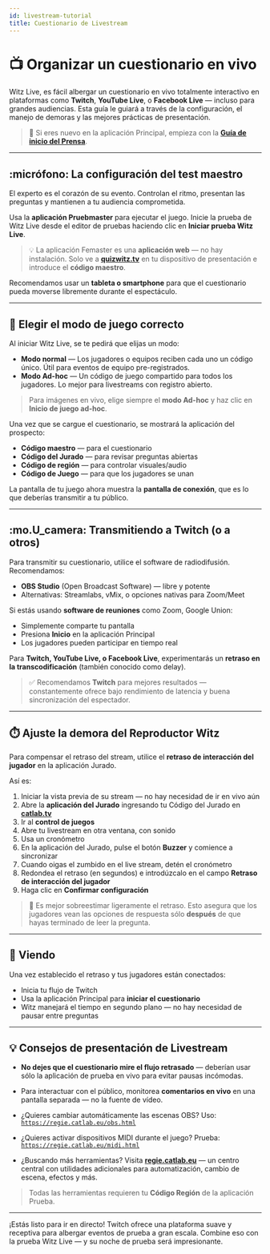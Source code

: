 ```yaml
---
id: livestream-tutorial
title: Cuestionario de Livestream
---
```


# 📺 Organizar un cuestionario en vivo

Witz Live, es fácil albergar un cuestionario en vivo totalmente interactivo en plataformas como **Twitch**, **YouTube Live**, o **Facebook Live** — incluso para grandes audiencias. Esta guía le guiará a través de la configuración, el manejo de demoras y las mejores prácticas de presentación.

> 🧭 Si eres nuevo en la aplicación Principal, empieza con la [**Guía de inicio del Prensa**](../quizmaster/002-startup.md).

---

## :micrófono: La configuración del test maestro

El experto es el corazón de su evento. Controlan el ritmo, presentan las preguntas y mantienen a tu audiencia comprometida.

Usa la **aplicación Pruebmaster** para ejecutar el juego. Inicie la prueba de Witz Live desde el editor de pruebas haciendo clic en **Iniciar prueba Witz Live**.

> 💡 La aplicación Femaster es una **aplicación web** — no hay instalación. Solo ve a [**quizwitz.tv**](https://quizwitz.tv) en tu dispositivo de presentación e introduce el **código maestro**.

Recomendamos usar un **tableta o smartphone** para que el cuestionario pueda moverse libremente durante el espectáculo.

---

## 🧩 Elegir el modo de juego correcto

Al iniciar Witz Live, se te pedirá que elijas un modo:

- **Modo normal** — Los jugadores o equipos reciben cada uno un código único. Útil para eventos de equipo pre-registrados.
- **Modo Ad-hoc** — Un código de juego compartido para todos los jugadores. Lo mejor para livestreams con registro abierto.

> Para imágenes en vivo, elige siempre el **modo Ad-hoc** y haz clic en **Inicio de juego ad-hoc**.

Una vez que se cargue el cuestionario, se mostrará la aplicación del prospecto:

- **Código maestro** — para el cuestionario
- **Código del Jurado** — para revisar preguntas abiertas
- **Código de región** — para controlar visuales/audio
- **Código de Juego** — para que los jugadores se unan

La pantalla de tu juego ahora muestra la **pantalla de conexión**, que es lo que deberías transmitir a tu público.

---

## :mo.U_camera: Transmitiendo a Twitch (o a otros)

Para transmitir su cuestionario, utilice el software de radiodifusión. Recomendamos:

- **OBS Studio** (Open Broadcast Software) — libre y potente
- Alternativas: Streamlabs, vMix, o opciones nativas para Zoom/Meet

Si estás usando **software de reuniones** como Zoom, Google Union:

- Simplemente comparte tu pantalla
- Presiona **Inicio** en la aplicación Principal
- Los jugadores pueden participar en tiempo real

Para **Twitch, YouTube Live, o Facebook Live**, experimentarás un **retraso en la transcodificación** (también conocido como delay).

> ✅ Recomendamos **Twitch** para mejores resultados — constantemente ofrece bajo rendimiento de latencia y buena sincronización del espectador.

---

## ⏱️ Ajuste la demora del Reproductor Witz

Para compensar el retraso del stream, utilice el **retraso de interacción del jugador** en la aplicación Jurado.

Así es:

1. Iniciar la vista previa de su stream — no hay necesidad de ir en vivo aún
2. Abre la **aplicación del Jurado** ingresando tu Código del Jurado en [**catlab.tv**](https://catlab.tv)
3. Ir al **control de juegos**
4. Abre tu livestream en otra ventana, con sonido
5. Usa un cronómetro
6. En la aplicación del Jurado, pulse el botón **Buzzer** y comience a sincronizar
7. Cuando oigas el zumbido en el live stream, detén el cronómetro
8. Redondea el retraso (en segundos) e introdúzcalo en el campo **Retraso de interacción del jugador**
9. Haga clic en **Confirmar configuración**

> 🎯 Es mejor sobreestimar ligeramente el retraso. Esto asegura que los jugadores vean las opciones de respuesta sólo **después** de que hayas terminado de leer la pregunta.

---

## 🚀 Viendo

Una vez establecido el retraso y tus jugadores están conectados:

- Inicia tu flujo de Twitch
- Usa la aplicación Principal para **iniciar el cuestionario**
- Witz manejará el tiempo en segundo plano — no hay necesidad de pausar entre preguntas

---

## 💡 Consejos de presentación de Livestream

- **No dejes que el cuestionario mire el flujo retrasado** — deberían usar sólo la aplicación de prueba en vivo para evitar pausas incómodas.

- Para interactuar con el público, monitorea **comentarios en vivo** en una pantalla separada — no la fuente de vídeo.

- ¿Quieres cambiar automáticamente las escenas OBS? Uso:\
  [`https://regie.catlab.eu/obs.html`](https://regie.catlab.eu/obs.html)

- ¿Quieres activar dispositivos MIDI durante el juego? Prueba:\
  [`https://regie.catlab.eu/midi.html`](https://regie.catlab.eu/midi.html)

- ¿Buscando más herramientas? Visita [**regie.catlab.eu**](https://regie.catlab.eu) — un centro central con utilidades adicionales para automatización, cambio de escena, efectos y más.

> Todas las herramientas requieren tu **Código Región** de la aplicación Prueba.

---

¡Estás listo para ir en directo! Twitch ofrece una plataforma suave y receptiva para albergar eventos de prueba a gran escala. Combine eso con la prueba Witz Live — y su noche de prueba será impresionante.

